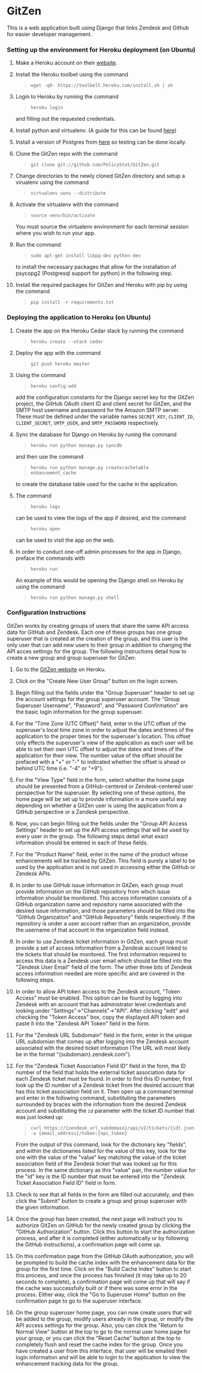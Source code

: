 # GitZen

This is a web application built using Django that links Zendesk and Github for
easier developer management.


### Setting up the environment for Heroku deployment (on Ubuntu)

1. Make a Heroku account on their [website](http://www.heroku.com/).

2. Install the Heroku toolbet using the command
	>`wget -qO- https://toolbelt.heroku.com/install.sh | sh`

3. Login to Heroku by running the command
	>`heroku login`

	and filling out the requested credentials.

4. Install python and virtualenv. (A guide for this can be found
[here](http://docs.python-guide.org/en/latest/starting/install/linux/))

5. Install a version of Postgres from
[here](http://www.postgresql.org/download/) so testing can be done locally.

6. Clone the GitZen repo with the command
	>`git clone git://github.com/PolicyStat/GitZen.git`

7. Change directories to the newly cloned GitZen directory and setup a virualenv
using the command
	>`virtualenv venv --distribute`

8. Activate the virtualenv with the command
	>`source venv/bin/activate`
		
	You must source the virtualenv environment for each terminal session where
you wish to run your app.

9. Run the command
	>`sudo apt-get install libpq-dev python-dev`

	to install the necessary packages that allow for the installation of
psycopg2 (Postgresql support for python) in the following step.

10. Install the required packages for GitZen and Heroku with pip by using the
command
	>`pip install -r requirements.txt` 


### Deploying the application to Heroku (on Ubuntu)

1. Create the app on the Heroku Cedar stack by running the command
	>`heroku create --stack cedar`

2. Deploy the app with the command
	>`git push heroku master`

3. Using the command
	>`heroku config:add`

	add the configuration constants for the Django secret key for the GitZen
project, the GitHub OAuth client ID and client secret for GitZen, and the SMTP
host username and password for the Amazon SMTP server. These must be defined
under the variable names `SECRET_KEY`, `CLIENT_ID`, `CLIENT_SECRET`,
`SMTP_USER`, and `SMTP_PASSWORD` respectively.

4. Sync the database for Django on Heroku by runing the command
	>`heroku run python manage.py syncdb`

	and then use the command
	>`heroku run python manage.py createcachetable enhancement_cache`

	to create the database table used for the cache in the application.

5. The command
	>`heroku logs`

	can be used to view the logs of the app if desired, and the command
	>`heroku open`

	can be used to visit the app on the web.

6. In order to conduct one-off admin processes for the app in Django, preface
the commands with
	>`heroku run`

	An example of this would be opening the Django shell on Heroku by using the
command
	>`heroku run python manage.py shell`


### Configuration Instructions

GitZen works by creating groups of users that share the same API access data for
GitHub and Zendesk. Each one of these groups has one group superuser that is
created at the creation of the group, and this user is the only user that can
add new users to their group in addition to changing the API acces settings for
the group. The following instructions detail how to create a new group and group
superuser for GitZen:

1. Go to the [GitZen website](http://gitzen.herokuapp.com) on Heroku.

2. Click on the "Create New User Group" button on the login screen.

3. Begin filling out the fields under the "Group Superuser" header to set up the
account settings for the group superuser account. The "Group Superuser
Username", "Password", and "Password Confirmation" are the basic login
information for the group superuser.

4. For the "Time Zone (UTC Offset)" field, enter in the UTC offset of the
superuser's local time zone in order to adjust the dates and times of the
application to the proper times for the superuser's location. This offset only
effects the superuser's view of the application as each user will be able to set
their own UTC offset to adjust the dates and times of the application for their
view. The number value of the offset should be prefaced with a "+" or "-" to
indicated whether the offset is ahead or behind UTC time (i.e. "-4" or "+9").

5. For the "View Type" field in the form, select whether the home page should
be presented from a GitHub-centered or Zendesk-centered user perspective for the
superuser. By selecting one of these options, the home page will be set up to
provide information in a more useful way depending on whether a GitZen user is
using the application from a GitHub perspective or a Zendesk perspective. 

6. Now, you can begin filling out the fields under the "Group API Access Settings"
header to set up the API access settings that will be used by every user in the
group. The following steps detail what exact information should be entered in
each of these fields.

7. For the "Product Name" field, enter in the name of the product whose
enhancements will be tracked by GitZen. This field is purely a label to be used
by the application and is not used in accessing either the GitHub or Zendesk
APIs.

8. In order to use GitHub issue information in GitZen, each group must provide
information on the GitHub repository from which issue information should be
monitored. This access information consists of a GitHub organization name and
repository name associated with the desired issue information, and those
parameters should be filled into the "GitHub Organization" and "GitHub
Repository" fields respectively. If the repository is under a user account
rather than an organization, provide the username of that account in the
organization field instead.

9. In order to use Zendesk ticket information in GitZen, each group must provide
a set of access information from a Zendesk account linked to the tickets that
should be monitored. The first information required to access this data is a
Zendesk user email which should be filled into the "Zendesk User Email" field of
the form. The other three bits of Zendesk access information needed are more
specific and are covered in the following steps.

10. In order to allow API token access to the Zendesk account, "Token Access"
must be enabled. This option can be found by logging into Zendesk with an
account that has administrator level credentials and looking under
"Settings"->"Channels"->"API". After clicking "edit" and checking the "Token
Access" box, copy the displayed API token and paste it into the "Zendesk API
Token" field in the form.

11. For the "Zendesk URL Subdomain" field in the form, enter in the unique URL
subdomian that comes up after logging into the Zendesk account associated with
the desired ticket information (The URL will most likely be in the format
"\{subdomain\}.zendesk.com").

12. For the "Zendesk Ticket Association Field ID" field in the form, the ID
number of the field that holds the external ticket association data for each
Zendesk ticket must be found. In order to find this ID number, first look up the
ID number of a Zendesk ticket from the desired account that has this ticket
association field on it. Then open up a command terminal and enter in the
following command, substituting the parameters surrounded by braces with the
information from the desired Zendesk account and substituting the `id` parameter
with the ticket ID number that was just looked up:
	>`curl https://{zendesk_url_subdomain}/api/v2/tickets/{id}.json -u
	>{email_address}/token:{api_token}`

	From the output of this command, look for the dictionary key "fields", and
within the dictionaries listed for the value of this key, look for the one with
the value of the "value" key matching the value of the ticket association field
of the Zendesk ticket that was looked up for this process. In the same
dictionary as this "value" pair, the number value for the "id" key is the ID
number that must be entered into the "Zendesk Ticket Association Field ID" field
in form.

13. Check to see that all fields in the form are filled out accurately, and then
click the "Submit" button to create a group and group superuser with the given
information.

13. Once the group has been created, the next page will instruct you to
authorize GitZen on GitHub for the newly created group by clicking the "GitHub
Authorization" button. Click this button to start the authorization process, and
after it is completed (either automatically or by following the GitHub
instructions), a confirmation page will come up.

14. On this confirmation page from the GitHub OAuth authorization, you will be
prompted to build the cache index with the enhancement data for the group for
the first time. Click on the "Build Cache Index" button to start this process,
and once the process has finished (it may take up to 20 seconds to complete), a
confirmation page will come up that will say if the cache was successfully built
or if there was some error in the process. Either way, click the "Go to
Superuser Home" button on the confirmation page to go to the superuser
interface.

15. On the group superuser home page, you can now create users that will be
added to the group, modify users already in the group, or modify the API access
settings for the group. Also, you can click the "Return to Normal View" button
at the top to go to the normal user home page for your group, or you can click
the "Reset Cache" button at the top to completely flush and reset the cache
index for the group. Once you have created a user from this interface, that user
will be emailed their login information and will be able to login to the
application to view the enhancement tracking data for the group.
